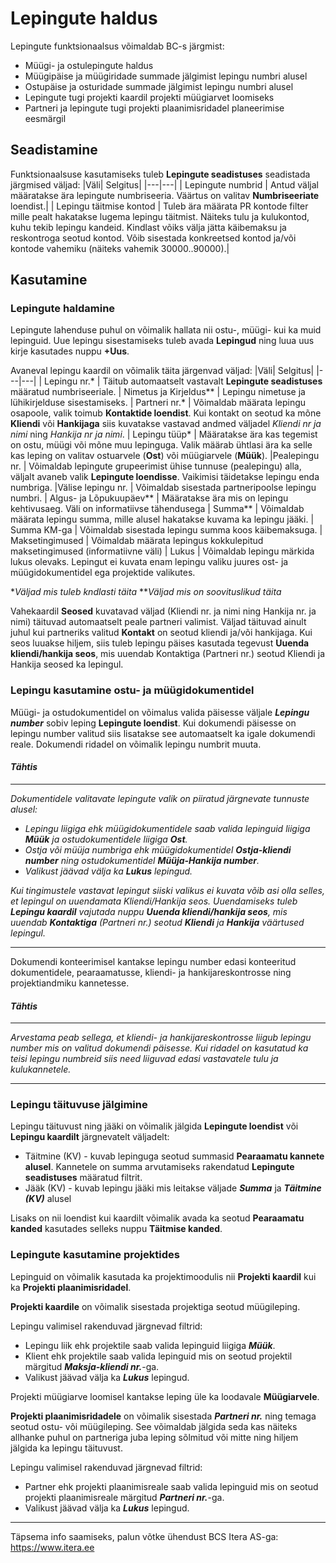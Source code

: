# **Lepingute haldus**
Lepingute funktsionaalsus võimaldab BC-s järgmist:

- Müügi- ja ostulepingute haldus
- Müügipäise ja müügiridade summade jälgimist lepingu numbri alusel
- Ostupäise ja osturidade summade jälgimist lepingu numbri alusel
- Lepingute tugi projekti kaardil projekti müügiarvet loomiseks
- Partneri ja lepingute tugi projekti plaanimisridadel planeerimise eesmärgil 


## **Seadistamine**
Funktsionaalsuse kasutamiseks tuleb **Lepingute seadistuses** seadistada järgmised väljad:
|Väli| Selgitus|
|---|---| 
| Lepingute numbrid | Antud väljal määratakse ära lepingute numbriseeria. Väärtus on valitav **Numbriseeriate** loendist.|
| Lepingu täitmise kontod | Tuleb ära määrata PR kontode filter mille pealt hakatakse lugema lepingu täitmist. Näiteks tulu ja kulukontod, kuhu tekib lepingu kandeid. Kindlast võiks välja jätta käibemaksu ja reskontroga seotud kontod. Võib sisestada konkreetsed kontod ja/või kontode vahemiku (näiteks vahemik 30000..90000).|
 
## **Kasutamine**
### **Lepingute haldamine**

Lepingute lahenduse puhul on võimalik hallata nii ostu-, müügi- kui ka muid lepinguid. Uue lepingu sisestamiseks tuleb avada **Lepingud** ning luua uus kirje kasutades nuppu **+Uus**.

Avaneval lepingu kaardil on võimalik täita järgenvad väljad:
|Väli| Selgitus|
|---|---| 
| Lepingu nr.* | Täitub automaatselt vastavalt **Lepingute seadistuses** määratud numbriseeriale.
| Nimetus ja Kirjeldus** | Lepingu nimetuse ja lühikirjelduse sisestamiseks.
| Partneri nr.* | Võimaldab määrata lepingu osapoole, valik toimub **Kontaktide loendist**. Kui kontakt on seotud ka mõne **Kliendi** või **Hankijaga** siis kuvatakse vastavad andmed väljadel _Kliendi nr ja nimi_ ning _Hankija nr ja nimi_. 
| Lepingu tüüp* | Määratakse ära kas tegemist on ostu, müügi või mõne muu lepinguga. Valik määrab ühtlasi ära ka selle kas leping on valitav ostuarvele (**Ost**) või müügiarvele (**Müük**).
|Pealepingu nr. | Võimaldab lepingute grupeerimist ühise tunnuse (pealepingu) alla, väljalt avaneb valik **Lepingute loendisse**. Vaikimisi täidetakse lepingu enda numbriga.
|Välise lepingu nr. | Võimaldab sisestada partneripoolse lepingu numbri.
| Algus- ja Lõpukuupäev** | Määratakse ära mis on lepingu kehtivusaeg. Väli on informatiivse tähendusega
| Summa** | Võimaldab määrata lepingu summa, mille alusel hakatakse kuvama ka lepingu jääki.
| Summa KM-ga | Võimaldab sisestada lepingu summa koos käibemaksuga.
| Maksetingimused | Võimaldab määrata lepingus kokkulepitud maksetingimused (informatiivne väli)
| Lukus | Võimaldab lepingu märkida lukus olevaks. Lepingut ei kuvata enam lepingu valiku juures ost- ja müügidokumentidel ega projektide valikutes.

*_Väljad mis tuleb kndlasti täita_
**_Väljad mis on soovituslikud täita_

Vahekaardil **Seosed** kuvatavad väljad (Kliendi nr. ja nimi ning Hankija nr. ja nimi) täituvad automaatselt peale partneri valimist. Väljad täituvad ainult juhul kui partneriks valitud **Kontakt** on seotud kliendi ja/või hankijaga. Kui seos luuakse hiljem, siis tuleb lepingu päises kasutada tegevust **Uuenda kliendi/hankija seos**, mis uuendab Kontaktiga (Partneri nr.) seotud Kliendi ja Hankija seosed ka lepingul.
 
### **Lepingu kasutamine ostu- ja müügidokumentidel**
Müügi- ja ostudokumentidel on võimalus valida päisesse väljale **_Lepingu number_** sobiv leping **Lepingute loendist**. Kui dokumendi päisesse on lepingu number valitud siis lisatakse see automaatselt ka igale dokumendi reale. Dokumendi ridadel on võimalik lepingu numbrit muuta. 


#### **_Tähtis_**
---
_Dokumentidele valitavate lepingute valik on piiratud järgnevate tunnuste alusel:_
- _Lepingu liigiga ehk müügidokumentidele saab valida lepinguid liigiga **_Müük_** ja ostudokumentidele liigiga **_Ost_**._
- _Ostja või müüja numbriga ehk müügidokumentidel **_Ostja-kliendi number_** ning ostudokumentidel **_Müüja-Hankija number_**._
- _Valikust jäävad välja ka **_Lukus_** lepingud._

_Kui tingimustele vastavat lepingut siiski valikus ei kuvata võib asi olla selles, et lepingul on uuendamata Kliendi/Hankija seos. Uuendamiseks tuleb **Lepingu kaardil** vajutada nuppu **Uuenda kliendi/hankija seos**, mis uuendab **Kontaktiga** (Partneri nr.) seotud **Kliendi** ja **Hankija** väärtused lepingul._

---

Dokumendi konteerimisel kantakse lepingu number edasi konteeritud dokumentidele, pearaamatusse, kliendi- ja hankijareskontrosse ning projektiandmiku kannetesse. 


#### **_Tähtis_**

--- 
_Arvestama peab sellega, et kliendi- ja hankijareskontrosse liigub lepingu number mis on valitud dokumendi päisesse. Kui ridadel on kasutatud ka teisi lepingu numbreid siis need liiguvad edasi vastavatele tulu ja kulukannetele._

---

### **Lepingu täituvuse jälgimine**

Lepingu täituvust ning jääki on võimalik jälgida **Lepingute loendist** või **Lepingu kaardilt** järgnevatelt väljadelt:

- Täitmine (KV) - kuvab lepinguga seotud summasid **Pearaamatu kannete alusel**. Kannetele on summa arvutamiseks rakendatud **Lepingute seadistuses** määratud filtrit.
- Jääk (KV) - kuvab lepingu jääki mis leitakse väljade **_Summa_** ja **_Täitmine (KV)_** alusel

Lisaks on nii loendist kui kaardilt võimalik avada ka seotud **Pearaamatu kanded** kasutades selleks nuppu **Täitmise kanded**.
 

### **Lepingute kasutamine projektides**
Lepinguid on võimalik kasutada ka projektimoodulis nii **Projekti kaardil** kui ka **Projekti plaanimisridadel**.


**Projekti kaardile** on võimalik sisestada projektiga seotud müügileping. 

Lepingu valimisel rakenduvad järgnevad filtrid:
- Lepingu liik ehk projektile saab valida lepinguid liigiga **_Müük_**.
- Klient ehk projektile saab valida lepinguid mis on seotud projektil märgitud **_Maksja-kliendi nr._**-ga.
- Valikust jäävad välja ka **_Lukus_** lepingud.

Projekti müügiarve loomisel kantakse leping üle ka loodavale **Müügiarvele**.

**Projekti plaanimisridadele** on võimalik sisestada **_Partneri nr._** ning temaga seotud ostu- või müügileping. See võimaldab jälgida seda kas näiteks allhanke puhul on partneriga juba leping sõlmitud või mitte ning hiljem jälgida ka lepingu täituvust.

Lepingu valimisel rakenduvad järgnevad filtrid:
- Partner ehk projekti plaanimisreale saab valida lepinguid mis on seotud projekti plaanimisreale märgitud **_Partneri nr._**-ga.
- Valikust jäävad välja ka **_Lukus_** lepingud.

---

Täpsema info saamiseks, palun võtke ühendust BCS Itera AS-ga:  
https://www.itera.ee